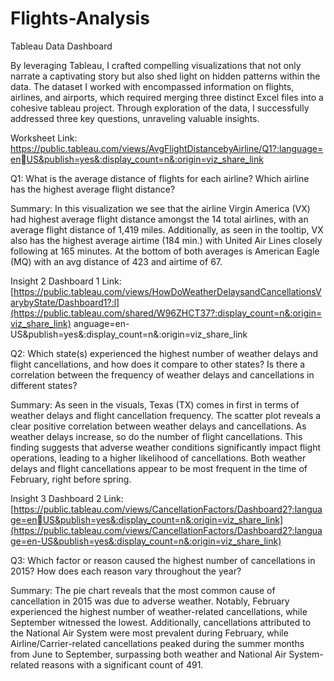 # Flights-Analysis
Tableau Data Dashboard

By leveraging Tableau, I crafted compelling visualizations that not only narrate a captivating story but also shed light on hidden patterns within the data. The dataset I worked with encompassed information on flights, airlines, and airports, which required merging three distinct Excel files into a cohesive tableau project. Through exploration of the data, I successfully addressed three key questions, unraveling valuable insights.

Worksheet Link: https://public.tableau.com/views/AvgFlightDistancebyAirline/Q1?:language=enUS&publish=yes&:display_count=n&:origin=viz_share_link

Q1: What is the average distance of flights for each airline? Which airline has the highest average flight 
distance?

Summary: In this visualization we see that the airline Virgin America (VX) had highest average flight 
distance amongst the 14 total airlines, with an average flight distance of 1,419 miles. Additionally, as 
seen in the tooltip, VX also has the highest average airtime (184 min.) with United Air Lines closely 
following at 165 minutes. At the bottom of both averages is American Eagle (MQ) with an avg distance of 
423 and airtime of 67. 

Insight 2
Dashboard 1 Link:
[https://public.tableau.com/views/HowDoWeatherDelaysandCancellationsVarybyState/Dashboard1?:l](https://public.tableau.com/shared/W96ZHCT37?:display_count=n&:origin=viz_share_link)
anguage=en-US&publish=yes&:display_count=n&:origin=viz_share_link

Q2: Which state(s) experienced the highest number of weather delays and flight cancellations, and how 
does it compare to other states? Is there a correlation between the frequency of weather delays and 
cancellations in different states?

Summary: As seen in the visuals, Texas (TX) comes in first in terms of weather delays and flight 
cancellation frequency. The scatter plot reveals a clear positive correlation between weather delays and 
cancellations. As weather delays increase, so do the number of flight cancellations. This finding suggests 
that adverse weather conditions significantly impact flight operations, leading to a higher likelihood of 
cancellations. Both weather delays and flight cancellations appear to be most frequent in the time of 
February, right before spring.

Insight 3
Dashboard 2 Link: [https://public.tableau.com/views/CancellationFactors/Dashboard2?:language=enUS&publish=yes&:display_count=n&:origin=viz_share_link](https://public.tableau.com/views/CancellationFactors/Dashboard2?:language=en-US&publish=yes&:display_count=n&:origin=viz_share_link)

Q3: Which factor or reason caused the highest number of cancellations in 2015? How does each reason 
vary throughout the year?

Summary: The pie chart reveals that the most common cause of cancellation in 2015 was due to adverse 
weather. Notably, February experienced the highest number of weather-related cancellations, while 
September witnessed the lowest. Additionally, cancellations attributed to the National Air System were 
most prevalent during February, while Airline/Carrier-related cancellations peaked during the summer 
months from June to September, surpassing both weather and National Air System-related reasons with 
a significant count of 491.
